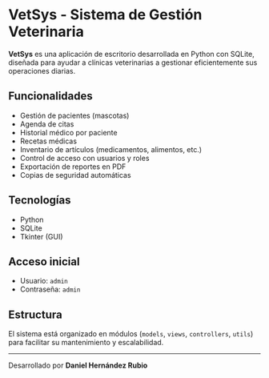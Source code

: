# VetSys - Sistema de Gestión Veterinaria

**VetSys** es una aplicación de escritorio desarrollada en Python con SQLite, diseñada para ayudar a clínicas veterinarias a gestionar eficientemente sus operaciones diarias.

## Funcionalidades
- Gestión de pacientes (mascotas)
- Agenda de citas
- Historial médico por paciente
- Recetas médicas
- Inventario de artículos (medicamentos, alimentos, etc.)
- Control de acceso con usuarios y roles
- Exportación de reportes en PDF
- Copias de seguridad automáticas

## Tecnologías
- Python
- SQLite
- Tkinter (GUI)

## Acceso inicial
- Usuario: `admin`
- Contraseña: `admin`

## Estructura
El sistema está organizado en módulos (`models`, `views`, `controllers`, `utils`) para facilitar su mantenimiento y escalabilidad.

---

Desarrollado por **Daniel Hernández Rubio**
